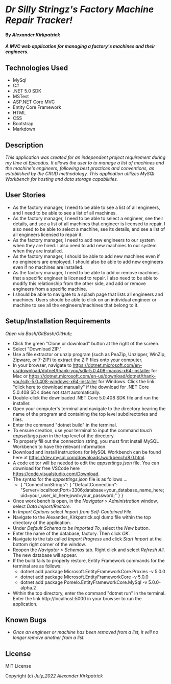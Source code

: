 # _Dr Silly Stringz's Factory Machine Repair Tracker!_

#### By _**Alexander Kirkpatrick**_

#### _A MVC web application for managing a factory's machines and their engineers._

## Technologies Used

* MySql
* C#
* .NET 5.0 SDK
* MSTest
* ASP.NET Core MVC
* Entity Core Framework
* HTML
* CSS 
* Bootstrap
* Markdown

## Description

_This application was created for an independent project requirement during my time at Epicodus. It allows the user to to manage a list of machines and the machine's engineers, following best practices and conventions, as established by the CRUD methodology. This application utilizes MySQl Workbench for hosting and data storage capabilities._

## User Stories

* As the factory manager, I need to be able to see a list of all engineers, and I need to be able to see a list of all machines.
* As the factory manager, I need to be able to select a engineer, see their details, and see a list of all machines that engineer is licensed to repair. I also need to be able to select a machine, see its details, and see a list of all engineers licensed to repair it.
* As the factory manager, I need to add new engineers to our system when they are hired. I also need to add new machines to our system when they are installed.
* As the factory manager, I should be able to add new machines even if no engineers are employed. I should also be able to add new engineers even if no machines are installed.
* As the factory manager, I need to be able to add or remove machines that a specific engineer is licensed to repair. I also need to be able to modify this relationship from the other side, and add or remove engineers from a specific machine.
* I should be able to navigate to a splash page that lists all engineers and machines. Users should be able to click on an individual engineer or machine to see all the engineers/machines that belong to it.

## Setup/Installation Requirements

_Open via Bash/GitBash/GitHub;_
* Click the green "Clone or download" button at the right of the screen.
* Select "Download ZIP."
* Use a file extractor or unzip program (such as PeaZip, Unzipper, WinZip, Zipware, or 7-ZIP) to extract the ZIP files onto your computer.
* In your browser, navigate to https://dotnet.microsoft.com/en-us/download/dotnet/thank-you/sdk-5.0.408-macos-x64-installer for Mac or https://dotnet.microsoft.com/en-us/download/dotnet/thank-you/sdk-5.0.408-windows-x64-installer for Windows. Click the link "click here to download manually" if the download for .NET Core 5.0.408 SDK does not start automatically.
* Double-click the downloaded .NET Core 5.0.408 SDK file and run the installer.
* Open your computer's terminal and navigate to the directory bearing the name of the program and containing the top level subdirectories and files.
* Enter the command "dotnet build" in the terminal.
* To ensure creation, use your terminal to input the command _touch appsettings.json_ in the top level of the directory.
* To properly fill out the connection string, you must first install MySQL Workbench to have the relevant information.
* Download and install instructions for MySQL Workbench can be found here at https://dev.mysql.com/downloads/workbench/8.0.html.
* A code editor will be needed to edit the _appsettings.json_ file. You can download for free VSCode here https://code.visualstudio.com/Download.
* The syntax for the _appsettings.json_ file is as follows ... 
  * {
      "ConnectionStrings": {
       "DefaultConnection": "Server=localhost;Port=3306;database=your_database_name_here;uid=your_user_id_here;pwd=your_password;"
     }
    } 
* Once work bench is open, in the _Navigator > Administration_ window, select _Data Import/Restore_.
* In _Import Options_ select _Import from Self-Contained File_. 
* Navigate to the Alexander_Kirkpatrick.sql dump file within the top directory of the application.
* Under _Default Schema to be Imported To_, select the _New_ button.
* Enter the name of the database, factory. Then click _OK_.
* Navigate to the tab called _Import Progress_ and click _Start Import_ at the bottom right corner of the window. 
* Reopen the _Navigator > Schemas_ tab. Right click and select _Refresh All_. The new database will appear.
* If the build fails to properly restore, Entity Framework commands for the terminal are as follows:
   * dotnet add package Microsoft.EntityFrameworkCore.Proxies -v 5.0.0
   * dotnet add package Microsoft.EntityFrameworkCore -v 5.0.0
   * dotnet add package Pomelo.EntityFrameworkCore.MySql -v 5.0.0-alpha.2
* Within the top directory, enter the command "dotnet run" in the terminal.  Enter the link http://localhost:5000 in your browser to run the application.

## Known Bugs

* _Once an engineer or machine has been removed from a list, it will no longer remove another from a list._  

## License

MIT License

Copyright (c) _July_2022_ _Alexander Kirkpatrick_